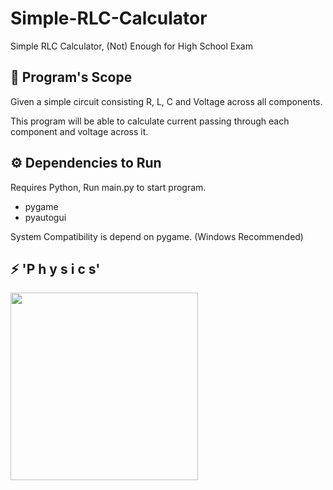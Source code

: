 # Simple-RLC-Calculator

Simple RLC Calculator, (Not) Enough for High School Exam

## 🔭 Program's Scope

Given a simple circuit consisting R, L, C and Voltage across all components.

This program will be able to calculate current passing through each component
and voltage across it.

## ⚙️ Dependencies to Run

Requires Python, Run main.py to start program.

* pygame
* pyautogui

System Compatibility is depend on pygame. (Windows Recommended)

## ⚡ 'P h y s i c s'

<img src="https://i.imgflip.com/3rzhq2.png" height=300px>
